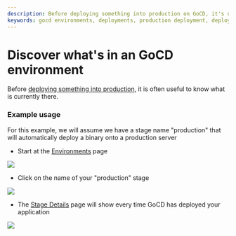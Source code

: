 ```yaml
---
description: Before deploying something into production on GoCD, it's useful to understand what is currently there.
keywords: gocd environments, deployments, production deployment, deploy to environment, deploy application
---
```



# Discover what's in an GoCD environment

Before [deploying something into production](rm_deploy_to_environment.html), it is often useful to know what is currently there.

### Example usage

For this example, we will assume we have a stage name "production" that will automatically deploy a binary onto a production server

-   Start at the [Environments](../navigation/environments_page.html) page

![](../images/topnav_environments.png)

-   Click on the name of your "production" stage

![](../images/2_click_stage_activity.png)

-   The [Stage Details](../navigation/stage_details_page.html) page will show every time GoCD has deployed your application

![](../images/3_stage_activity.png)
